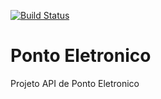 [![Build Status](https://travis-ci.org/rickbhz/pontoEletronico.svg?branch=master)](https://travis-ci.org/rickbhz/pontoEletronico)
# Ponto Eletronico
Projeto API de Ponto Eletronico
